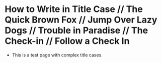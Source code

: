 # How to Write in Title Case // The Quick Brown Fox // Jump Over Lazy Dogs // Trouble in Paradise // The Check-in // Follow a Check In

- This is a test page with complex title cases.